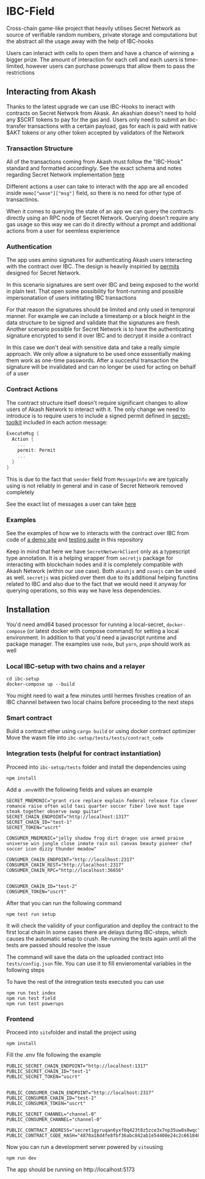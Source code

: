 # IBC-Field

Cross-chain game-like project that heavily utilises Secret Network as source of verifiable random numbers, private storage and computations but the abstract all the usage away with the help of IBC-hooks

Users can interact with cells to open them and have a chance of winning a bigger prize. The amount of interaction for each cell and each users is time-limited, however users can purchase powerups that allow them to pass the restrictions

## Interacting from Akash

Thanks to the latest upgrade we can use IBC-Hooks to ineract with contracts on Secret Network from Akask. An akashian doesn't need to hold any $SCRT tokens to pay for the gas and. Users only need to submit an ibc-transfer transactions with a certain payload, gas for each is paid with native $AKT tokens or any other token accepted by validators of the Network 

### Transaction Structure

All of the transactions coming from Akash must follow the "IBC-Hook" standard and formatted accordingly. See the exact schema and notes regarding Secret Network implementation [here](https://github.com/scrtlabs/SecretNetwork/blob/master/x/ibc-hooks/README.md)

Different actions a user can take to interact with the app are all encoded inside `memo["wasm"]["msg"]` field, so there is no need for other type of transactinos. 

When it comes to querying the state of an app we can query the contracts directly using an RPC node of Secret Network. Querying doesn't require any gas usage so this way we can do it directly without a prompt and additional actions from a user for seemless expierience

### Authentication

The app uses amino signatures for authenticating Akash users interacting with the contract over IBC. The design is heavily inspiried by [permits](https://docs.scrt.network/secret-network-documentation/development/secret-contract-fundamentals/access-control/permits) designed for Secret Network. 

In this scenario signatures are sent over IBC and being exposed to the world in plain text. That open some possibility for front-running and possible impersonatation of users inititating IBC transactions

For that reason the signatures should be limited and only used in temproral manner. For example we can include a timestamp or a block height in the data structure to be signed and validate that the signatures are fresh. Another scenario possible for Secret Network is to have the authenticating signature encrypted to send it over IBC and to decrypt it inside a contract

In this case we don't deal with sensitive data and take a really simple approach. We only allow a signature to be used once esssentially making them work as one-time passwords. After a succesful transaction the signature will be invalidated and can no longer be used for acting on behalf of a user

### Contract Actions

The contract structure itself doesn't require significant changes to allow users of Akash Network to interact with it. The only change we need to introduce is to require users to include a signed permit defined in [secret-toolkit](https://github.com/scrtlabs/secret-toolkit/tree/master/packages/permit) included in each action message:

```rust
ExecuteMsg {
  Action {
    ...
    permit: Permit
    ...
  }
}
```

This is due to the fact that `sender` field  from `MessageInfo` we are typically using is not reliably in general and in case of Secret Network removed completely

See the exact list of messages a user can take [here](/contracts/random/src/msg.rs#L16)

### Examples

See the examples of how we to interacts with the contract over IBC from code of [a demo site](/site/src/lib/web3/contract.ts#L21) and [testing suite](/ibc-setup/tests/tests/field.test.ts#L46) in this repository

Keep in mind that here we have `SecretNetworkClient` only as a typescript type annotation. It is a helping wrapper from `secretjs` package for interacting with blockchain nodes and it is completely compatible with Akash Network (within our use case). Both `akashjs` and `cosmjs` can be used as well. `secretjs` was picked over them due to its additional helping functins related to IBC and also due to the fact that we would need it anyway for querying operations, so this way we have less dependencies.

## Installation

You'd need amd64 based processor for running a local-secret, `docker-compose` (or latest docker with compose command)  for setting a local environment.
In addition to that you'd need a javascript runtime and package manager. The examples use `node`, but `yarn`, `pnpm` should work as well

### Local IBC-setup with two chains and a relayer
```
cd ibc-setup
docker-compose up --build 
```

You might need to wait a few minutes until hermes finishes creation of an IBC channel between two local chains before proceeding to the next steps

### Smart contract
Build a contract ether using `cargo build` or using docker contract optimizer
Move the wasm file into
`ibc-setup/tests/tests/contract_code`

### Integration tests (helpful for contract instantiation)

Proceed into `ibc-setup/tests` folder and install the dependencies using
```
npm install 
```

Add a `.env`with the following fields and values an example

```
SECRET_MNEMONIC="grant rice replace explain federal release fix clever romance raise often wild taxi quarter soccer fiber love must tape steak together observe swap guitar"
SECRET_CHAIN_ENDPOINT="http://localhost:1317"
SECRET_CHAIN_ID="test-1"
SECRET_TOKEN="uscrt"

CONSUMER_MNEMONIC="jelly shadow frog dirt dragon use armed praise universe win jungle close inmate rain oil canvas beauty pioneer chef soccer icon dizzy thunder meadow"

CONSUMER_CHAIN_ENDPOINT="http://localhost:2317"
CONSUMER_CHAIN_REST="http://localhost:2317"
CONSUMER_CHAIN_RPC="http://localhost:36656"


CONSUMER_CHAIN_ID="test-2"
CONSUMER_TOKEN="uscrt"
```


After that you can run the following command
```
npm test run setup
```
It will check the validity of your configuration and deplloy the contract to the first local chain
In some cases there are delays during IBC-steps, which causes the automatic setup to crush. Re-running the tests again until all the tests are passed should resolve the issue 

The command will save the data on the uploaded contract into `tests/config.json` file. You can use it to fill envieromental variables in the following steps

To have the rest of the intregration tests executed you can use
```
npm run test index
npm run test field
npm run test powerups
```

### Frontend

Proceed into `site`folder and install the project using

```
npm install 
```

Fill the .env file following the example
```
PUBLIC_SECRET_CHAIN_ENDPOINT="http://localhost:1317"
PUBLIC_SECRET_CHAIN_ID="test-1"
PUBLIC_SECRET_TOKEN="uscrt"


PUBLIC_CONSUMER_CHAIN_ENDPOINT="http://localhost:2317"
PUBLIC_CONSUMER_CHAIN_ID="test-2"
PUBLIC_CONSUMER_TOKEN="uscrt"

PUBLIC_SECRET_CHANNEL="channel-0"
PUBLIC_CONSUMER_CHANNEL="channel-0"

PUBLIC_CONTRACT_ADDRESS="secret1gyruqan6yxf0q423t8z5zce3x7np35uw8s8wqc"
PUBLIC_CONTRACT_CODE_HASH="4870a18d4fe8fbf36abc842ab1e54400e24c2c6618486cdaf801ab8d5f725f6f"
```


Now you can run a development server powered by `vite`using
```
npm run dev
```

The app should be running on
http://localhost:5173




